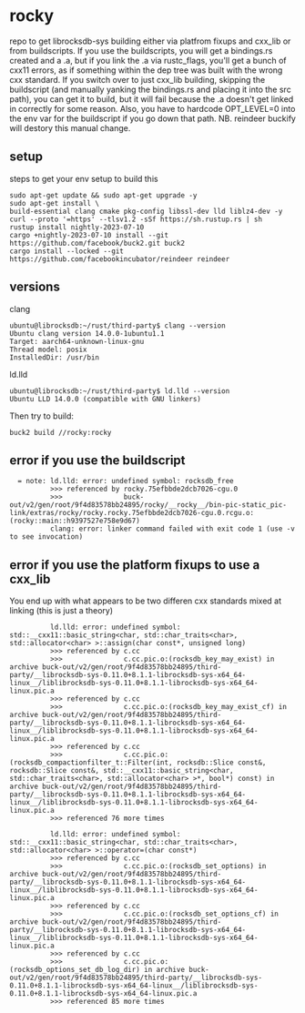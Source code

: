 # rocky
repo to get librocksdb-sys building either via platfrom fixups and cxx_lib or from buildscripts.  If you use the buildscripts, you will get a bindings.rs created and a .a, but if you link the .a via rustc_flags, you'll get a bunch of cxx11 errors, as if something within the dep tree was built with the wrong cxx standard.  If you switch over to just cxx_lib building, skipping the buildscript (and manually yanking the bindings.rs and placing it into the src path), you can get it to build, but it will fail because the .a doesn't get linked in correctly for some reason.  Also, you have to hardcode OPT_LEVEL=0 into the env var for the buildscript if you go down that path.  NB. reindeer buckify will destory this manual change.
## setup
steps to get your env setup to build this
```
sudo apt-get update && sudo apt-get upgrade -y
sudo apt-get install \
build-essential clang cmake pkg-config libssl-dev lld liblz4-dev -y
curl --proto '=https' --tlsv1.2 -sSf https://sh.rustup.rs | sh
rustup install nightly-2023-07-10
cargo +nightly-2023-07-10 install --git https://github.com/facebook/buck2.git buck2
cargo install --locked --git https://github.com/facebookincubator/reindeer reindeer
```
## versions
clang
```
ubuntu@librocksdb:~/rust/third-party$ clang --version
Ubuntu clang version 14.0.0-1ubuntu1.1
Target: aarch64-unknown-linux-gnu
Thread model: posix
InstalledDir: /usr/bin
```
ld.lld
```
ubuntu@librocksdb:~/rust/third-party$ ld.lld --version
Ubuntu LLD 14.0.0 (compatible with GNU linkers)
```

Then try to build:

```
buck2 build //rocky:rocky
```

## error if you use the buildscript
```
  = note: ld.lld: error: undefined symbol: rocksdb_free
          >>> referenced by rocky.75efbbde2dcb7026-cgu.0
          >>>               buck-out/v2/gen/root/9f4d83578bb24895/rocky/__rocky__/bin-pic-static_pic-link/extras/rocky/rocky.rocky.75efbbde2dcb7026-cgu.0.rcgu.o:(rocky::main::h9397527e758e9d67)
          clang: error: linker command failed with exit code 1 (use -v to see invocation)
```

## error if you use the platform fixups to use a cxx_lib
You end up with what appears to be two differen cxx standards mixed at linking (this is just a theory)

```
          ld.lld: error: undefined symbol: std::__cxx11::basic_string<char, std::char_traits<char>, std::allocator<char> >::assign(char const*, unsigned long)
          >>> referenced by c.cc
          >>>               c.cc.pic.o:(rocksdb_key_may_exist) in archive buck-out/v2/gen/root/9f4d83578bb24895/third-party/__librocksdb-sys-0.11.0+8.1.1-librocksdb-sys-x64_64-linux__/liblibrocksdb-sys-0.11.0+8.1.1-librocksdb-sys-x64_64-linux.pic.a
          >>> referenced by c.cc
          >>>               c.cc.pic.o:(rocksdb_key_may_exist_cf) in archive buck-out/v2/gen/root/9f4d83578bb24895/third-party/__librocksdb-sys-0.11.0+8.1.1-librocksdb-sys-x64_64-linux__/liblibrocksdb-sys-0.11.0+8.1.1-librocksdb-sys-x64_64-linux.pic.a
          >>> referenced by c.cc
          >>>               c.cc.pic.o:(rocksdb_compactionfilter_t::Filter(int, rocksdb::Slice const&, rocksdb::Slice const&, std::__cxx11::basic_string<char, std::char_traits<char>, std::allocator<char> >*, bool*) const) in archive buck-out/v2/gen/root/9f4d83578bb24895/third-party/__librocksdb-sys-0.11.0+8.1.1-librocksdb-sys-x64_64-linux__/liblibrocksdb-sys-0.11.0+8.1.1-librocksdb-sys-x64_64-linux.pic.a
          >>> referenced 76 more times

          ld.lld: error: undefined symbol: std::__cxx11::basic_string<char, std::char_traits<char>, std::allocator<char> >::operator=(char const*)
          >>> referenced by c.cc
          >>>               c.cc.pic.o:(rocksdb_set_options) in archive buck-out/v2/gen/root/9f4d83578bb24895/third-party/__librocksdb-sys-0.11.0+8.1.1-librocksdb-sys-x64_64-linux__/liblibrocksdb-sys-0.11.0+8.1.1-librocksdb-sys-x64_64-linux.pic.a
          >>> referenced by c.cc
          >>>               c.cc.pic.o:(rocksdb_set_options_cf) in archive buck-out/v2/gen/root/9f4d83578bb24895/third-party/__librocksdb-sys-0.11.0+8.1.1-librocksdb-sys-x64_64-linux__/liblibrocksdb-sys-0.11.0+8.1.1-librocksdb-sys-x64_64-linux.pic.a
          >>> referenced by c.cc
          >>>               c.cc.pic.o:(rocksdb_options_set_db_log_dir) in archive buck-out/v2/gen/root/9f4d83578bb24895/third-party/__librocksdb-sys-0.11.0+8.1.1-librocksdb-sys-x64_64-linux__/liblibrocksdb-sys-0.11.0+8.1.1-librocksdb-sys-x64_64-linux.pic.a
          >>> referenced 85 more times
```
